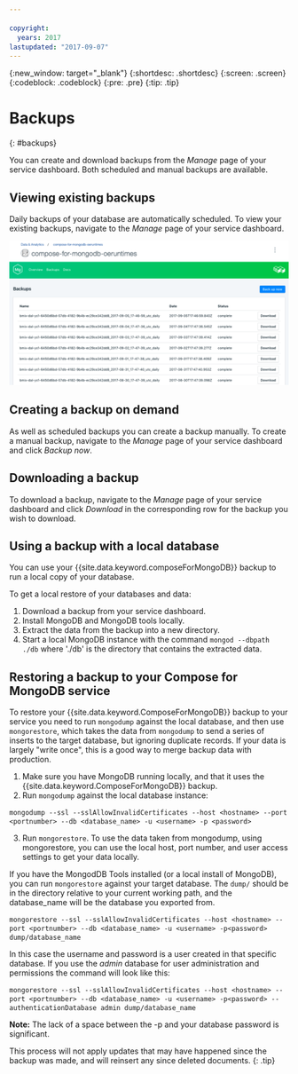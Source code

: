 ```yaml
---

copyright:
  years: 2017
lastupdated: "2017-09-07"
---
```


{:new_window: target="_blank"}
{:shortdesc: .shortdesc}
{:screen: .screen}
{:codeblock: .codeblock}
{:pre: .pre}
{:tip: .tip}

# Backups
{: #backups}

You can create and download backups from the *Manage* page of your service dashboard. Both scheduled and manual backups are available.

## Viewing existing backups

Daily backups of your database are automatically scheduled. To view your existing backups, navigate to the *Manage* page of your service dashboard. 

![Backups](./images/managing-backups.png "A list of available backups")

## Creating a backup on demand

As well as scheduled backups you can create a backup manually. To create a manual backup, navigate to the *Manage* page of your service dashboard and click *Backup now*.

## Downloading a backup

To download a backup, navigate to the *Manage* page of your service dashboard and click *Download* in the corresponding row for the backup you wish to download.

## Using a backup with a local database

You can use your {{site.data.keyword.composeForMongoDB}} backup to run a local copy of your database.

To get a local restore of your databases and data:

1. Download a backup from your service dashboard.
2. Install MongoDB and MongoDB tools locally.
3. Extract the data from the backup into a new directory.
4. Start a local MongoDB instance with the command `mongod --dbpath ./db` where './db' is the directory that contains the extracted data.


## Restoring a backup to your Compose for MongoDB service

To restore your {{site.data.keyword.ComposeForMongoDB}} backup to your service you need to run `mongodump` against the local database, and then use `mongorestore`, which takes the data from `mongodump` to send a series of inserts to the target database, but ignoring duplicate records. If your data is largely "write once", this is a good way to merge backup data with production.

1. Make sure you have MongoDB running locally, and that it uses the {{site.data.keyword.ComposeForMongoDB}} backup.
2. Run `mongodump` against the local database instance:

  ```
  mongodump --ssl --sslAllowInvalidCertificates --host <hostname> --port <portnumber> --db <database_name> -u <username> -p <password>
  ```

3. Run `mongorestore`. To use the data taken from mongodump, using mongorestore, you can use the local host, port number, and user access settings to get your data locally.

  If you have the MongodDB Tools installed (or a local install of MongoDB), you can run `mongorestore` against your target database. The `dump/` should be in the directory relative to your current working path, and the database_name will be the database you exported from. 

  ```
  mongorestore --ssl --sslAllowInvalidCertificates --host <hostname> --port <portnumber> --db <database_name> -u <username> -p<password> dump/database_name
  ```

  In this case the username and password is a user created in that specific database. If you use the _admin_ database for user administration and permissions the command will look like this:

  ```
  mongorestore --ssl --sslAllowInvalidCertificates --host <hostname> --port <portnumber> --db <database_name> -u <username> -p<password> --authenticationDatabase admin dump/database_name
  ```

  **Note:** The lack of a space between the -p and your database password is significant.

This process will not apply updates that may have happened since the backup was made, and will reinsert any since deleted documents.
{: .tip}
